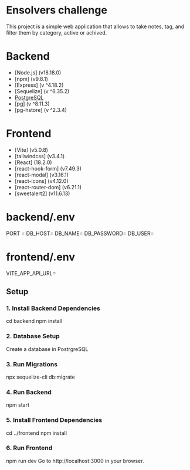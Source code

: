 # Ensolvers challenge

This project is a simple web application that allows to take notes, tag, and filter them by category, active or achived.

# Backend

- [Node.js] (v18.18.0)
- [npm] (v9.8.1)
- [Express] (v ^4.18.2)
- [Sequelize] (v ^6.35.2)
- [PostgreSQL](v15.4)
- [pg] (v ^8.11.3)
- [pg-hstore]  (v ^2.3.4)

# Frontend
- [Vite] (v5.0.8)
- [tailwindcss] (v3.4.1)
- [React] (18.2.0)
- [react-hook-form] (v7.49.3)
- [react-modal] (v3.16.1)
- [react-icons] (v4.12.0)
- [react-router-dom] (v6.21.1)
- [sweetalert2] (v11.6.13)

# backend/.env

PORT = 
DB_HOST=
DB_NAME=
DB_PASSWORD=
DB_USER=

# frontend/.env
VITE_APP_API_URL=

## Setup

### 1. Install Backend Dependencies
cd backend
npm install

### 2. Database Setup
Create a database in PostrgreSQL

### 3. Run Migrations
npx sequelize-cli db:migrate

### 4. Run Backend
npm start

### 5. Install Frontend Dependencies
cd ../frontend
npm install

### 6. Run Frontend
npm run dev
Go to http://localhost:3000 in your browser.


